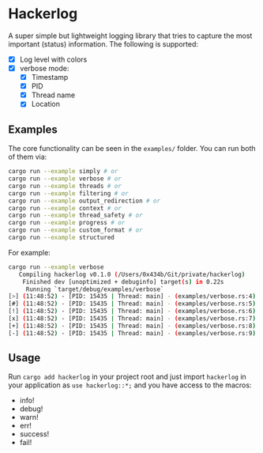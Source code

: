 # Hackerlog

A super simple but lightweight logging library that tries to capture the most important
(status) information. The following is supported:

- [x] Log level with colors
- [x] verbose mode:
  - [x] Timestamp
  - [x] PID
  - [x] Thread name
  - [x] Location

## Examples

The core functionality can be seen in the `examples/` folder.
You can run both of them via:

```bash
cargo run --example simply # or
cargo run --example verbose # or
cargo run --example threads # or
cargo run --example filtering # or
cargo run --example output_redirection # or
cargo run --example context # or
cargo run --example thread_safety # or
cargo run --example progress # or
cargo run --example custom_format # or
cargo run --example structured
```

For example:

```bash
cargo run --example verbose
   Compiling hackerlog v0.1.0 (/Users/0x434b/Git/private/hackerlog)
    Finished dev [unoptimized + debuginfo] target(s) in 0.22s
     Running `target/debug/examples/verbose`
[>] (11:48:52) - [PID: 15435 | Thread: main] - (examples/verbose.rs:4) : This is an info message
[#] (11:48:52) - [PID: 15435 | Thread: main] - (examples/verbose.rs:5) : This is a debug message
[!] (11:48:52) - [PID: 15435 | Thread: main] - (examples/verbose.rs:6) : This is a warning message
[x] (11:48:52) - [PID: 15435 | Thread: main] - (examples/verbose.rs:7) : This is an error message
[+] (11:48:52) - [PID: 15435 | Thread: main] - (examples/verbose.rs:8) : This is a success message
[-] (11:48:52) - [PID: 15435 | Thread: main] - (examples/verbose.rs:9) : This is a failure message
```

## Usage

Run `cargo add hackerlog` in your project root and just import `hackerlog` in your application as `use hackerlog::*;` and you have access to the macros:

- info!
- debug!
- warn!
- err!
- success!
- fail!
